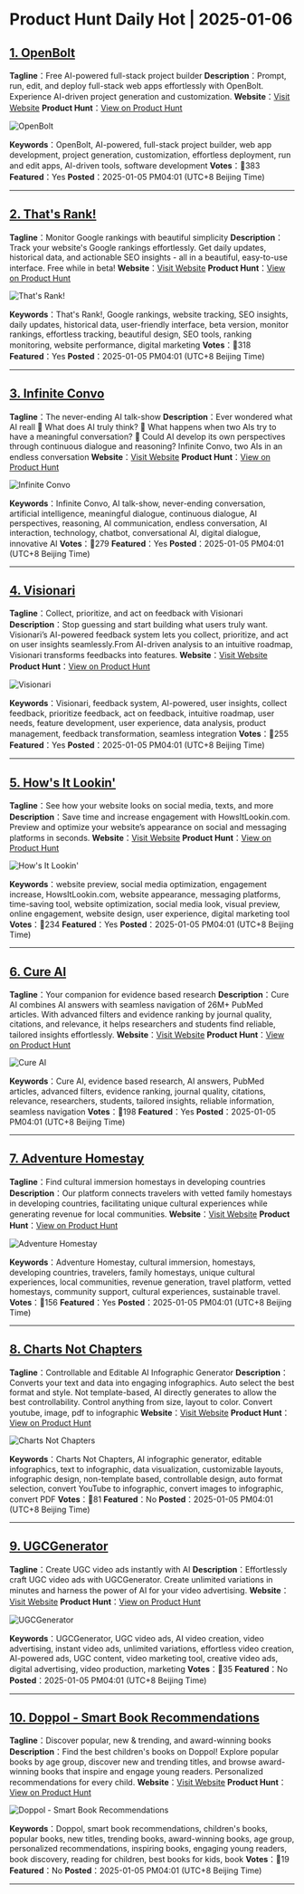 # Product Hunt Daily Hot | 2025-01-06

## [1. OpenBolt](https://www.producthunt.com/posts/openbolt?utm_campaign=producthunt-api&utm_medium=api-v2&utm_source=Application%3A+phtrends+%28ID%3A+147529%29)
**Tagline**：Free AI-powered full-stack project builder
**Description**：Prompt, run, edit, and deploy full-stack web apps effortlessly with OpenBolt. Experience AI-driven project generation and customization.
**Website**：[Visit Website](https://www.producthunt.com/r/HXYWRQTVH5XDEO?utm_campaign=producthunt-api&utm_medium=api-v2&utm_source=Application%3A+phtrends+%28ID%3A+147529%29)
**Product Hunt**：[View on Product Hunt](https://www.producthunt.com/posts/openbolt?utm_campaign=producthunt-api&utm_medium=api-v2&utm_source=Application%3A+phtrends+%28ID%3A+147529%29)

![OpenBolt](https://ph-files.imgix.net/2915e176-d7b0-47b9-bf67-f40c089d2f56.png?auto=format&fit=crop&frame=1&h=512&w=1024)

**Keywords**：OpenBolt, AI-powered, full-stack project builder, web app development, project generation, customization, effortless deployment, run and edit apps, AI-driven tools, software development
**Votes**：🔺383
**Featured**：Yes
**Posted**：2025-01-05 PM04:01 (UTC+8 Beijing Time)

---

## [2. That's Rank!](https://www.producthunt.com/posts/that-s-rank?utm_campaign=producthunt-api&utm_medium=api-v2&utm_source=Application%3A+phtrends+%28ID%3A+147529%29)
**Tagline**：Monitor Google rankings with beautiful simplicity
**Description**：Track your website's Google rankings effortlessly. Get daily updates, historical data, and actionable SEO insights - all in a beautiful, easy-to-use interface. Free while in beta!
**Website**：[Visit Website](https://www.producthunt.com/r/LYC6PTXBAFTF5V?utm_campaign=producthunt-api&utm_medium=api-v2&utm_source=Application%3A+phtrends+%28ID%3A+147529%29)
**Product Hunt**：[View on Product Hunt](https://www.producthunt.com/posts/that-s-rank?utm_campaign=producthunt-api&utm_medium=api-v2&utm_source=Application%3A+phtrends+%28ID%3A+147529%29)

![That's Rank!](https://ph-files.imgix.net/1427a76e-f56f-4568-b679-71428acc4d1b.jpeg?auto=format&fit=crop&frame=1&h=512&w=1024)

**Keywords**：That's Rank!, Google rankings, website tracking, SEO insights, daily updates, historical data, user-friendly interface, beta version, monitor rankings, effortless tracking, beautiful design, SEO tools, ranking monitoring, website performance, digital marketing
**Votes**：🔺318
**Featured**：Yes
**Posted**：2025-01-05 PM04:01 (UTC+8 Beijing Time)

---

## [3. Infinite Convo](https://www.producthunt.com/posts/infinite-convo?utm_campaign=producthunt-api&utm_medium=api-v2&utm_source=Application%3A+phtrends+%28ID%3A+147529%29)
**Tagline**：The never-ending AI talk-show
**Description**：Ever wondered what AI reall 🤖 What does AI truly think? 🧠 What happens when two AIs try to have a meaningful conversation? 🤔 Could AI develop its own perspectives through continuous dialogue and reasoning? Infinite Convo, two AIs in an endless conversation
**Website**：[Visit Website](https://www.producthunt.com/r/ZNVV4XVKAGQDHT?utm_campaign=producthunt-api&utm_medium=api-v2&utm_source=Application%3A+phtrends+%28ID%3A+147529%29)
**Product Hunt**：[View on Product Hunt](https://www.producthunt.com/posts/infinite-convo?utm_campaign=producthunt-api&utm_medium=api-v2&utm_source=Application%3A+phtrends+%28ID%3A+147529%29)

![Infinite Convo](https://ph-files.imgix.net/9644643c-c69a-4af8-bf8c-3012f182247e.png?auto=format&fit=crop&frame=1&h=512&w=1024)

**Keywords**：Infinite Convo, AI talk-show, never-ending conversation, artificial intelligence, meaningful dialogue, continuous dialogue, AI perspectives, reasoning, AI communication, endless conversation, AI interaction, technology, chatbot, conversational AI, digital dialogue, innovative AI
**Votes**：🔺279
**Featured**：Yes
**Posted**：2025-01-05 PM04:01 (UTC+8 Beijing Time)

---

## [4. Visionari](https://www.producthunt.com/posts/visionari?utm_campaign=producthunt-api&utm_medium=api-v2&utm_source=Application%3A+phtrends+%28ID%3A+147529%29)
**Tagline**：Collect, prioritize, and act on feedback with Visionari
**Description**：Stop guessing and start building what users truly want. Visionari’s AI-powered feedback system lets you collect, prioritize, and act on user insights seamlessly.From AI-driven analysis to an intuitive roadmap, Visionari transforms feedbacks into features.
**Website**：[Visit Website](https://www.producthunt.com/r/QTT4KME4ZUQMXY?utm_campaign=producthunt-api&utm_medium=api-v2&utm_source=Application%3A+phtrends+%28ID%3A+147529%29)
**Product Hunt**：[View on Product Hunt](https://www.producthunt.com/posts/visionari?utm_campaign=producthunt-api&utm_medium=api-v2&utm_source=Application%3A+phtrends+%28ID%3A+147529%29)

![Visionari](https://ph-files.imgix.net/e1dc6df1-4060-4fb1-b62b-23ca01d7a85b.png?auto=format&fit=crop&frame=1&h=512&w=1024)

**Keywords**：Visionari, feedback system, AI-powered, user insights, collect feedback, prioritize feedback, act on feedback, intuitive roadmap, user needs, feature development, user experience, data analysis, product management, feedback transformation, seamless integration
**Votes**：🔺255
**Featured**：Yes
**Posted**：2025-01-05 PM04:01 (UTC+8 Beijing Time)

---

## [5. How's It Lookin'](https://www.producthunt.com/posts/how-s-it-lookin?utm_campaign=producthunt-api&utm_medium=api-v2&utm_source=Application%3A+phtrends+%28ID%3A+147529%29)
**Tagline**：See how your website looks on social media, texts, and more
**Description**：Save time and increase engagement with HowsItLookin.com. Preview and optimize your website’s appearance on social and messaging platforms in seconds.
**Website**：[Visit Website](https://www.producthunt.com/r/3PP5QNPIOR3QZC?utm_campaign=producthunt-api&utm_medium=api-v2&utm_source=Application%3A+phtrends+%28ID%3A+147529%29)
**Product Hunt**：[View on Product Hunt](https://www.producthunt.com/posts/how-s-it-lookin?utm_campaign=producthunt-api&utm_medium=api-v2&utm_source=Application%3A+phtrends+%28ID%3A+147529%29)

![How's It Lookin'](https://ph-files.imgix.net/bb260a90-b7b4-4aed-863d-d66b09abb561.png?auto=format&fit=crop&frame=1&h=512&w=1024)

**Keywords**：website preview, social media optimization, engagement increase, HowsItLookin.com, website appearance, messaging platforms, time-saving tool, website optimization, social media look, visual preview, online engagement, website design, user experience, digital marketing tool
**Votes**：🔺234
**Featured**：Yes
**Posted**：2025-01-05 PM04:01 (UTC+8 Beijing Time)

---

## [6. Cure AI](https://www.producthunt.com/posts/cure-ai-2?utm_campaign=producthunt-api&utm_medium=api-v2&utm_source=Application%3A+phtrends+%28ID%3A+147529%29)
**Tagline**：Your companion for evidence based research
**Description**：Cure AI combines AI answers with seamless navigation of 26M+ PubMed articles. With advanced filters and evidence ranking by journal quality, citations, and relevance, it helps researchers and students find reliable, tailored insights effortlessly.
**Website**：[Visit Website](https://www.producthunt.com/r/YG7OIGZBOK5EZL?utm_campaign=producthunt-api&utm_medium=api-v2&utm_source=Application%3A+phtrends+%28ID%3A+147529%29)
**Product Hunt**：[View on Product Hunt](https://www.producthunt.com/posts/cure-ai-2?utm_campaign=producthunt-api&utm_medium=api-v2&utm_source=Application%3A+phtrends+%28ID%3A+147529%29)

![Cure AI](https://ph-files.imgix.net/e782c164-305b-4ee2-8976-0fed723ab3d1.jpeg?auto=format&fit=crop&frame=1&h=512&w=1024)

**Keywords**：Cure AI, evidence based research, AI answers, PubMed articles, advanced filters, evidence ranking, journal quality, citations, relevance, researchers, students, tailored insights, reliable information, seamless navigation
**Votes**：🔺198
**Featured**：Yes
**Posted**：2025-01-05 PM04:01 (UTC+8 Beijing Time)

---

## [7. Adventure Homestay](https://www.producthunt.com/posts/adventure-homestay-2?utm_campaign=producthunt-api&utm_medium=api-v2&utm_source=Application%3A+phtrends+%28ID%3A+147529%29)
**Tagline**：Find cultural immersion homestays in developing countries
**Description**：Our platform connects travelers with vetted family homestays in developing countries, facilitating unique cultural experiences while generating revenue for local communities.
**Website**：[Visit Website](https://www.producthunt.com/r/OI2JOYNKDVGJO3?utm_campaign=producthunt-api&utm_medium=api-v2&utm_source=Application%3A+phtrends+%28ID%3A+147529%29)
**Product Hunt**：[View on Product Hunt](https://www.producthunt.com/posts/adventure-homestay-2?utm_campaign=producthunt-api&utm_medium=api-v2&utm_source=Application%3A+phtrends+%28ID%3A+147529%29)

![Adventure Homestay](https://ph-files.imgix.net/8e3d19ec-3ad2-461b-9fa6-28262afbc279.jpeg?auto=format&fit=crop&frame=1&h=512&w=1024)

**Keywords**：Adventure Homestay, cultural immersion, homestays, developing countries, travelers, family homestays, unique cultural experiences, local communities, revenue generation, travel platform, vetted homestays, community support, cultural experiences, sustainable travel.
**Votes**：🔺156
**Featured**：Yes
**Posted**：2025-01-05 PM04:01 (UTC+8 Beijing Time)

---

## [8. Charts Not Chapters](https://www.producthunt.com/posts/charts-not-chapters?utm_campaign=producthunt-api&utm_medium=api-v2&utm_source=Application%3A+phtrends+%28ID%3A+147529%29)
**Tagline**：Controllable and Editable AI Infographic Generator
**Description**：Converts your text and data into engaging infographics. Auto select the best format and style. Not template-based, AI directly generates to allow the best controllability. Control anything from size, layout to color. Convert youtube, image, pdf to infographic
**Website**：[Visit Website](https://www.producthunt.com/r/XG6B6YAWAOTE5I?utm_campaign=producthunt-api&utm_medium=api-v2&utm_source=Application%3A+phtrends+%28ID%3A+147529%29)
**Product Hunt**：[View on Product Hunt](https://www.producthunt.com/posts/charts-not-chapters?utm_campaign=producthunt-api&utm_medium=api-v2&utm_source=Application%3A+phtrends+%28ID%3A+147529%29)

![Charts Not Chapters](https://ph-files.imgix.net/c325317a-b80f-4c6d-a250-330a6a0223ce.png?auto=format&fit=crop&frame=1&h=512&w=1024)

**Keywords**：Charts Not Chapters, AI infographic generator, editable infographics, text to infographic, data visualization, customizable layouts, infographic design, non-template based, controllable design, auto format selection, convert YouTube to infographic, convert images to infographic, convert PDF
**Votes**：🔺81
**Featured**：No
**Posted**：2025-01-05 PM04:01 (UTC+8 Beijing Time)

---

## [9. UGCGenerator](https://www.producthunt.com/posts/ugcgenerator?utm_campaign=producthunt-api&utm_medium=api-v2&utm_source=Application%3A+phtrends+%28ID%3A+147529%29)
**Tagline**：Create UGC video ads instantly with AI
**Description**：Effortlessly craft UGC video ads with UGCGenerator. Create unlimited variations in minutes and harness the power of AI for your video advertising.
**Website**：[Visit Website](https://www.producthunt.com/r/OMDMAI4YU5HCHP?utm_campaign=producthunt-api&utm_medium=api-v2&utm_source=Application%3A+phtrends+%28ID%3A+147529%29)
**Product Hunt**：[View on Product Hunt](https://www.producthunt.com/posts/ugcgenerator?utm_campaign=producthunt-api&utm_medium=api-v2&utm_source=Application%3A+phtrends+%28ID%3A+147529%29)

![UGCGenerator](https://ph-files.imgix.net/317d242d-8707-46fb-9234-4ffc548f27df.png?auto=format&fit=crop&frame=1&h=512&w=1024)

**Keywords**：UGCGenerator, UGC video ads, AI video creation, video advertising, instant video ads, unlimited variations, effortless video creation, AI-powered ads, UGC content, video marketing tool, creative video ads, digital advertising, video production, marketing
**Votes**：🔺35
**Featured**：No
**Posted**：2025-01-05 PM04:01 (UTC+8 Beijing Time)

---

## [10. Doppol - Smart Book Recommendations](https://www.producthunt.com/posts/doppol-smart-book-recommendations?utm_campaign=producthunt-api&utm_medium=api-v2&utm_source=Application%3A+phtrends+%28ID%3A+147529%29)
**Tagline**：Discover popular, new & trending, and award-winning books
**Description**：Find the best children's books on Doppol! Explore popular books by age group, discover new and trending titles, and browse award-winning books that inspire and engage young readers. Personalized recommendations for every child.
**Website**：[Visit Website](https://www.producthunt.com/r/UNEXK6IJZVQZWE?utm_campaign=producthunt-api&utm_medium=api-v2&utm_source=Application%3A+phtrends+%28ID%3A+147529%29)
**Product Hunt**：[View on Product Hunt](https://www.producthunt.com/posts/doppol-smart-book-recommendations?utm_campaign=producthunt-api&utm_medium=api-v2&utm_source=Application%3A+phtrends+%28ID%3A+147529%29)

![Doppol - Smart Book Recommendations](https://ph-files.imgix.net/55c0e49e-863a-4390-951b-a309a4463cc1.png?auto=format&fit=crop&frame=1&h=512&w=1024)

**Keywords**：Doppol, smart book recommendations, children's books, popular books, new titles, trending books, award-winning books, age group, personalized recommendations, inspiring books, engaging young readers, book discovery, reading for children, best books for kids, book
**Votes**：🔺19
**Featured**：No
**Posted**：2025-01-05 PM04:01 (UTC+8 Beijing Time)

---

